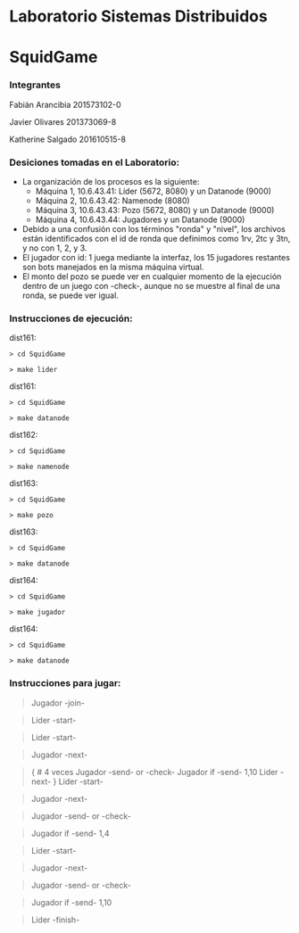 # Laboratorio Sistemas Distribuidos
# SquidGame

### Integrantes
Fabián Arancibia 201573102-0

Javier Olivares 201373069-8

Katherine Salgado 201610515-8
	
### Desiciones tomadas en el Laboratorio:

- La organización de los procesos es la siguiente:
	- Máquina 1, 10.6.43.41: Líder (5672, 8080) y un Datanode (9000)
	- Máquina 2, 10.6.43.42: Namenode (8080)
	- Máquina 3, 10.6.43.43: Pozo (5672, 8080) y un Datanode (9000)
	- Máquina 4, 10.6.43.44: Jugadores y un Datanode (9000)
- Debido a una confusión con los términos "ronda" y "nivel", los archivos están identificados con el id de ronda que definimos como 1rv, 2tc y 3tn, y no con 1, 2, y 3.
- El jugador con id: 1 juega mediante la interfaz, los 15 jugadores restantes son bots manejados en la misma máquina virtual. 
- El monto del pozo se puede ver en cualquier momento de la ejecución dentro de un juego con -check-, aunque no se muestre al final de una ronda, se puede ver igual.

### Instrucciones de ejecución:

dist161:

	> cd SquidGame
	
	> make lider
dist161:

	> cd SquidGame
	
	> make datanode
dist162:

	> cd SquidGame
	
	> make namenode
dist163:

	> cd SquidGame
	
	> make pozo
dist163:

	> cd SquidGame
	
	> make datanode
dist164:

	> cd SquidGame
	
	> make jugador
dist164:

	> cd SquidGame
	
	> make datanode

### Instrucciones para jugar:

> Jugador -join-

> Lider -start-

> Lider -start-

> Jugador -next-

> { # 4 veces
	Jugador -send- or -check-
	Jugador if -send- 1,10
	Lider -next-
}
> Lider -start-

> Jugador -next-

> Jugador -send- or -check-

> Jugador if -send- 1,4

> Lider -start-

> Jugador -next-

> Jugador -send- or -check-

> Jugador if -send- 1,10

> Lider -finish-

